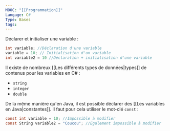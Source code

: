 ```yaml
---
MOOC: "[[Programmation]]"
Langage: C#
Type: Bases
tags:
---
```

Déclarer et initialiser une variable : 
```C#
int variable; //Déclaration d'une variable
variable = 10; // Initialisation d'un variable
int variable2 = 10 //Déclaration + initialisation d'une variable
```

Il existe de nombreux [[Les différents types de données|types]] de contenus pour les variables en C# :
- `string`
- `integer`
- `double`

De la même manière qu'en Java, il est possible déclarer des [[Les variables en Java|constantes]]. Il faut pour cela utiliser le mot-clé `const` :
```C#
const int variable = 10; //Impossible à modifier
const String variable2 = "Coucou"; //Egalement impossible à modifier
```
